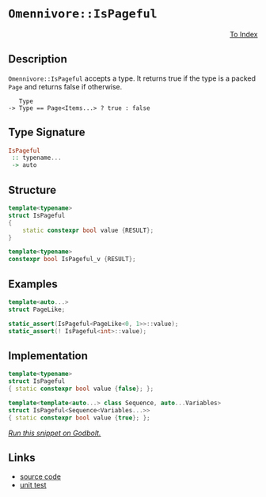 <!-- Copyright 2024 Feng Mofan
SPDX-License-Identifier: Apache-2.0 -->

# `Omennivore::IsPageful`

<p style='text-align: right;'><a href="../../../index.md#entity-examinations-1">To Index</a></p>

## Description

`Omennivore::IsPageful` accepts a type.
It returns true if the type is a packed `Page` and returns false if otherwise.

<pre><code>   Type
-> Type == Page&lt;Items...&gt; ? true : false</code></pre>

## Type Signature

```Haskell
IsPageful
 :: typename...
 -> auto
```

## Structure

```C++
template<typename>
struct IsPageful
{
    static constexpr bool value {RESULT};
}

template<typename>
constexpr bool IsPageful_v {RESULT};
```

## Examples

```C++
template<auto...>
struct PageLike;

static_assert(IsPageful<PageLike<0, 1>>::value);
static_assert(! IsPageful<int>::value);
```

## Implementation

```C++
template<typename>
struct IsPageful
{ static constexpr bool value {false}; };

template<template<auto...> class Sequence, auto...Variables>
struct IsPageful<Sequence<Variables...>>
{ static constexpr bool value {true}; };
```

[*Run this snippet on Godbolt.*](https://godbolt.org/#z:OYLghAFBqd5QCxAYwPYBMCmBRdBLAF1QCcAaPECAMzwBtMA7AQwFtMQByARg9KtQYEAysib0QXACx8BBAKoBnTAAUAHpwAMvAFYTStJg1DIApACYAQuYukl9ZATwDKjdAGFUtAK4sGISRqkrgAyeAyYAHI%2BAEaYxBIA7KQADqgKhE4MHt6%2B/oGp6Y4CoeFRLLHxXEl2mA6ZQgRMxATZPn4Btpj2RQwNTQQlkTFxibaNza25HQrjA2FD5SNVAJS2qF7EyOwcBJgsyQa7JgDMbgQAnsmMrJgn2CYaAIIzxF4OANQAkgrKTMCYVC8tAejxMCQs7xmTEcyHeaAYM0wqmSxHe0VQnneADcxF5MO8wRYqGIlGCACInCHkykgkG7faHW6nekHaFMtxMLxEAB0vLucIMCgU7yEmAAjniGFtSO9OTzeQA1Jp4JjRegKO4gl5vAhfH5/AFAk5uUUSxhbY1K4gqtWYBS87ma473J6EyGNGFwgSI5Go9GYnHefGEgivW4JCnHKkRmmup4AegAVMmU6m0/GQUmU%2B8ACp2gjC1MZhNp0tF2lPFmM41y1AOzVPbUfX7/UIAayZVjjzw9eGQAH0mEK4gQIN8W4bgacJ%2B32YF3lwndgQCBA3jlrGe9C%2B4Ph80IGAwHqJ4Cp24wgQ7iu15gN1GOKtaJwAKy8PwcLSkVCcNzWayQ9ZNmDMxjh4UgCE0B9VjbEBnzMbkEjMSQAA5kOfDQAE44I0AA2ZDjn0ThJF4FgJA0QJ30/b8OF4BQQECCCPwfUg4FgGBEBAdYCGSLlyEoNB9joOIIhuThVGQnCAFocMkd5gGQWEpG5MxeEwfAiGtdA9H4QQRDEdgpBkQRFBUdQmNIXQuFIAB3YgmGSTgeEfF830gr9OAAeS5HjdVQKh3nEqSZLkhSF0kZT3ggDxBPoVFzFA5ZeEYrRVggJABOSISyAoCAMqykBgCkMw%2BDoXZiDoiBojc6Iwiac5HN4GrmGIc4POibRakYsCBLYQQPIYWh6vMrBoi8YAOVoWg6O4XgsBYQxgHEYa8GITq8CxO03KRWouW2MCLy6NzaDwaI7JajwsDc0M8FImbSA24h0SUMk9gW46jEg1YqAMYAFAVPBMGsjyrnfMCdOEURxEM8GTLUNzLP0BaUD/Sx9BOujIFWVBkh6abJJmdATjJUxLGsMwqIezTNsxzpukyFwGHcTw2j0EJ5jKCo9AKDIBEmPwrO5npBg5pZabWgQ%2BgmZncismo6gl2ZheGSoxn6Pm9ChZolcWSpVgUQCtgkZyOFfUhKN4aiAok6TZPkxTwrMSLcEIEgCRArhEvAz7VgQTAmCweIIGg/xjm5DDjgSAJJCQnDyOfHCMMIjhiNIUjQO5HCuDwjDkKz59JC4Z9w5ws23Oo2j6K9pjUvYtLOO83icry2KRLYTgmhYLEEkkpgBQWhcMO5LhuU/NSXc07TZD0qHpBhpQ4fM3Rits%2ByGuN03zfcjgvO4rl3j82ViE77ve%2BQAwjAHoeR8i6LMtit3jjMT3kuYuvm7iPjctQGKRg7rvJLPgtLgGEuCBBoLQMqFUqrmSanVBqpBYEtTah1Bw8CeqMAIP1QabkRpjQmlNeBc03rbE/PgVadQNrTVHqoHaux4EHSfOZY6p06oXRIUla0t0wIPSepgF680jDvVANXPgP0/oAyBiDeB4Np4GVnrIWGZlPxL0Rh9EmVhUbMIxkHL8ONMh4wJkTdRZMKZxCptovWXRxZ%2BAgK4dWVk2alGVlzNIPMsjS35ikVxQt2bONllY%2BWvRZj2LFoEyWcwnE6w1sEjx0T%2Bja05h7NYGxDZJMYRvMunBD7Hx7n3C%2BwCr4aCdupV28UPZJW9qQX2/sRg6MYSnNOg8NCSASEXBICRjjR0kDJKym9y62Eri/Gu8A65cR8p/d%2BxBW7bA7sFFgCgsSwixAUxkMxVIlInlZGRkM5FGXkPPJROgQAERXg5Ga69XLmWojvHy%2B9/KzNkvMxZ2IVlshmDfb%2Bd84gP2OM/T6LF0qfKyhMoFsVVzIGSMkfsyyML9lWQQQcR8ZIlQgXEKB1VaotXgYg1q7VOpoO/r1TBA0hqkMwKNcaYgCF3SIYI9hpAyFrUoVtGhyBdr0MEIdJhJ0zrnDYVdTh8CeFpD4a9QRYRhEpVEX8cRgNgaMGkVPHZEh5HGQOfDY5qjjAoxsFo%2BAWM9Hek4PGAmyNSaWHJhbSmeAsAWNCT0BmTMcieMcQsRJXjCiZBCYLTICTRZyx6OEkJAb6iK18VE2WMTnVxK1uGxJesDYGQuaXK5WSHnvCeUs15ux3kQGdhpB%2B5Sq4pR9n7AOlBjYNJAGYQexxjjPnQgXcidaEh4RTVRTgFcGKVJgi05SrSuBSAws0hI4cqhJ2OJcjtNFi1QSTipdtFtO2zuWKsB66RnCSCAA)

## Links

- [source code](../../../../conceptrodon/omennivore/is_pageful.hpp)
- [unit test](../../../../tests/unit/metafunctions/omennivore/is_pageful.test.hpp)
